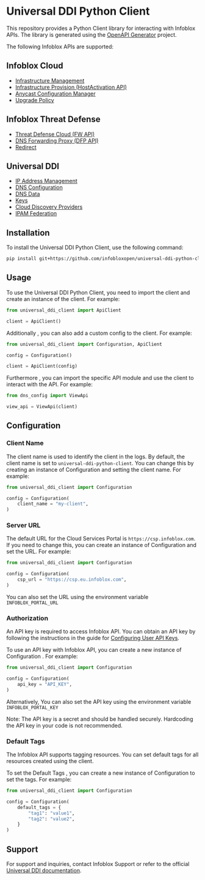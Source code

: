 # Universal DDI Python Client

This repository provides a Python Client library for interacting with Infoblox APIs. The library is generated using the [OpenAPI Generator](https://openapi-generator.tech) project.

The following Infoblox APIs are supported:

## Infoblox Cloud
- [Infrastructure Management](src/infra_mgmt/README.md)
- [Infrastructure Provision (HostActivation API)](src/infra_provision/README.md)
- [Anycast Configuration Manager](src/anycast/README.md)
- [Upgrade Policy](upgradePolicy/README.md)

## Infoblox Threat Defense
- [Threat Defense Cloud (FW API)](src/fw/README.md)
- [DNS Forwarding Proxy (DFP API)](src/dfp/README.md)
- [Redirect](src/redirect/README.md)

## Universal DDI
- [IP Address Management](src/ipam/README.md)
- [DNS Configuration](src/dns_config/README.md)
- [DNS Data](src/dns_data/README.md)
- [Keys](src/keys/README.md)
- [Cloud Discovery Providers](src/cloud_discovery/README.md)
- [IPAM Federation](src/ipam_federation/README.md)

## Installation

To install the Universal DDI Python Client, use the following command:

```bash
pip install git+https://github.com/infobloxopen/universal-ddi-python-client
```

## Usage


To use the Universal DDI Python Client, you need to import the client and create an instance of the client. For example:

```python
from universal_ddi_client import ApiClient

client = ApiClient()
```

Additionally , you can also add a custom config to the client. For example:

```python
from universal_ddi_client import Configuration, ApiClient

config = Configuration()

client = ApiClient(config)
```

Furthermore , you can import the specific API module and use the client to interact with the API. For example:

```python
from dns_config import ViewApi

view_api = ViewApi(client)
```

## Configuration

### Client Name

The client name is used to identify the client in the logs. By default, the client name is set to `universal-ddi-python-client`. You can change this by creating an instance of Configuration and setting the client name. For example:

```python
from universal_ddi_client import Configuration

config = Configuration(
    client_name = "my-client",
)
```

### Server URL

The default URL for the Cloud Services Portal is `https://csp.infoblox.com`. If you need to change this, you can create an instance of Configuration and set the URL. For example:

```python
from universal_ddi_client import Configuration

config = Configuration(
    csp_url = "https://csp.eu.infoblox.com",
)
```

You can also set the URL using the environment variable `INFOBLOX_PORTAL_URL`

### Authorization

An API key is required to access Infoblox API. You can obtain an API key by following the instructions in the guide for [Configuring User API Keys](https://docs.infoblox.com/space/BloxOneCloud/35430405/Configuring+User+API+Keys).

To use an API key with Infoblox API, you can create a new instance of Configuration . For example:

```python
from universal_ddi_client import Configuration

config = Configuration(
    api_key = "API_KEY",
)
```

Alternatively, You can also set the API key using the environment variable `INFOBLOX_PORTAL_KEY`

Note: The API key is a secret and should be handled securely. Hardcoding the API key in your code is not recommended.

### Default Tags

The Infoblox API supports tagging resources. You can set default tags for all resources created using the client.

To set the Default Tags , you can create a new instance of Configuration to set the tags. For example:

```python
from universal_ddi_client import Configuration

config = Configuration(
    default_tags = {
        "tag1": "value1",
        "tag2": "value2",
    }
)
```

## Support

For support and inquiries, contact Infoblox Support or refer to the official [Universal DDI documentation](https://csp.infoblox.com/apidoc).